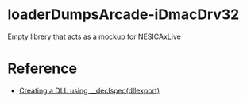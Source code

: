 # loaderDumpsArcade-iDmacDrv32
Empty librery that acts as a mockup for NESICAxLive


# Reference
  * [Creating a DLL using __declspec(dllexport)](https://github.com/vicboma1/loaderDumpsArcade-iDmacDrv)
